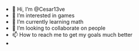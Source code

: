 - 👋 Hi, I’m @Cesar13ve
- 👀 I’m interested in games
- 🌱 I’m currently learning math
- 💞️ I’m looking to collaborate on people
- 📫 How to reach me to get my goals much better
- 

<!---
Cesar13ve/Cesar13ve is a ✨ special ✨ repository because its `README.md` (this file) appears on your GitHub profile.
You can click the Preview link to take a look at your changes.
--->
